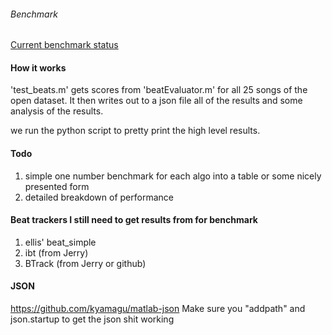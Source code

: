 ###### Benchmark
[Current benchmark status](./scores.csv "Benchmark")

#### How it works
'test_beats.m' gets scores from 'beatEvaluator.m' for all 25 songs of the open dataset.
It then writes out to a json file all of the results and some analysis of the results.

we run the python script to pretty print the high level results.

#### Todo
1. simple one number benchmark for each algo into a table or some nicely presented form
2. detailed breakdown of performance

#### Beat trackers I still need to get results from for benchmark
1. ellis' beat_simple
2. ibt (from Jerry)
3. BTrack (from Jerry or github)

#### JSON
https://github.com/kyamagu/matlab-json
Make sure you "addpath" and json.startup to get the json shit working
